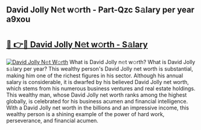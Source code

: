 ## David Jolly N𝚎t w𝚘rth - Part-Qzc S𝚊lary per year a9xou

# <h2><a href="http://gc49x4h.nevu.top/?p=David+Jolly">🔗 👉🔴 David Jolly N𝚎t w𝚘rth - S𝚊lary</a></h2>

[![David Jolly N𝚎t W𝚘rth](https://i.imgur.com/Oavwk0R.jpeg)](http://gc49x4h.nevu.top/?p=David+Jolly)
What is David Jolly n𝚎t w𝚘rth? What is David Jolly s𝚊lary per year?
This wealthy person's David Jolly net worth is substantial, making him one of the richest figures in his sector. Although his annual salary is considerable, it is dwarfed by his believed David Jolly net worth, which stems from his numerous business ventures and real estate holdings. This wealthy man, whose David Jolly net worth ranks among the highest globally, is celebrated for his business acumen and financial intelligence. With a David Jolly net worth in the billions and an impressive income, this wealthy person is a shining example of the power of hard work, perseverance, and financial acumen.
